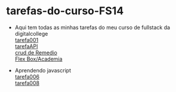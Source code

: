 # tarefas-do-curso-FS14
* Aqui tem todas as minhas tarefas do meu curso de fullstack da digitalcollege <br>
<a href="https://daviiisousa.github.io/html-css/testes/teste002/">tarefa001</a> <br>
<a href="https://daviiisousa.github.io/Javascript-estudos/Api/consumindoAPI/">tarefaAPI</a> <br>
<a href="https://daviiisousa.github.io/crud-de-remedios/html/produtos.html">crud de Remedio</a> <br>
<a href="https://daviiisousa.github.io/FlexBox-Fitness/"> Flex Box/Academia<a> <br>

* Aprendendo javascript <br>
<a href="https://daviiisousa.github.io/Javascript-estudos/Tarefas/tarefa006/">tarefa006</a> <br>
<a href="https://daviiisousa.github.io/Javascript-estudos/Tarefas/tarefa008/">tarefa008</a>

